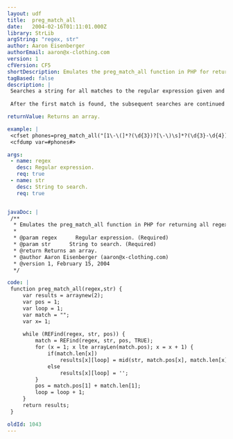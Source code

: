 ```yaml
---
layout: udf
title:  preg_match_all
date:   2004-02-16T01:11:01.000Z
library: StrLib
argString: "regex, str"
author: Aaron Eisenberger
authorEmail: aaron@x-clothing.com
version: 1
cfVersion: CF5
shortDescription: Emulates the preg_match_all function in PHP for returning all regex matches along with their backreferences.
tagBased: false
description: |
 Searches a string for all matches to the regular expression given and puts them in an array along with any backreferences.
 
 After the first match is found, the subsequent searches are continued on from end of the last match.

returnValue: Returns an array.

example: |
 <cfset phones=preg_match_all("[1\-\(]*?(\d{3})?[\-\)\s]*?(\d{3}-\d{4})", "Call 555-1212 or 1-800-555-1212 or (310) 555-1212")>
 <cfdump var=#phones#>

args:
 - name: regex
   desc: Regular expression.
   req: true
 - name: str
   desc: String to search.
   req: true


javaDoc: |
 /**
  * Emulates the preg_match_all function in PHP for returning all regex matches along with their backreferences.
  * 
  * @param regex      Regular expression. (Required)
  * @param str      String to search. (Required)
  * @return Returns an array. 
  * @author Aaron Eisenberger (aaron@x-clothing.com) 
  * @version 1, February 15, 2004 
  */

code: |
 function preg_match_all(regex,str) {
     var results = arraynew(2);
     var pos = 1;
     var loop = 1;
     var match = "";
     var x= 1;
     
     while (REFind(regex, str, pos)) { 
         match = REFind(regex, str, pos, TRUE); 
         for (x = 1; x lte arrayLen(match.pos); x = x + 1) {
             if(match.len[x])
                 results[x][loop] = mid(str, match.pos[x], match.len[x]);
             else
                 results[x][loop] = '';
         }
         pos = match.pos[1] + match.len[1];
         loop = loop + 1;
     }
     return results;
 }

oldId: 1043
---
```


